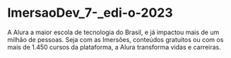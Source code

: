 # ImersaoDev_7-_edi-o-2023
A Alura a maior escola de tecnologia do Brasil, e já impactou mais de um milhão de pessoas. Seja com as Imersões, conteúdos gratuitos ou com os mais de 1.450 cursos da plataforma, a Alura transforma vidas e carreiras.
